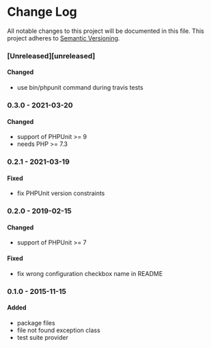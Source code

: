 # Change Log

All notable changes to this project will be documented in this file.
This project adheres to [Semantic Versioning](http://semver.org/).

### [Unreleased][unreleased]

#### Changed

- use bin/phpunit command during travis tests

### 0.3.0 - 2021-03-20

#### Changed

- support of PHPUnit >= 9
- needs PHP >= 7.3

### 0.2.1 - 2021-03-19

#### Fixed

- fix PHPUnit version constraints

### 0.2.0 - 2019-02-15

#### Changed

- support of PHPUnit >= 7

#### Fixed

- fix wrong configuration checkbox name in README

### 0.1.0 - 2015-11-15

#### Added

- package files
- file not found exception class
- test suite provider
